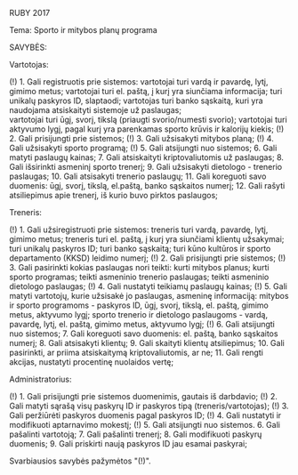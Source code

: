 RUBY 2017

Tema: Sporto ir mitybos planų programa

SAVYBĖS:

Vartotojas:

(!)	1. Gali registruotis prie sistemos:
		vartotojai turi vardą ir pavardę, lytį, gimimo metus;
		vartotojai turi el. paštą, į kurį yra siunčiama informacija;
		turi unikalų paskyros ID, slaptaodi;
	    vartotojas turi banko sąskaitą, kuri yra naudojama atsiskaityti sistemoje už paslaugas;		
	    vartotojai turi ūgį, svorį, tikslą (priaugti svorio/numesti svorio);
		vartotojai turi aktyvumo lygį, pagal kurį yra parenkamas sporto krūvis ir kalorijų kiekis;
(!)	2. Gali prisijungti prie sistemos;
(!)	3. Gali užsisakyti mitybos planą;
(!)	4. Gali užsisakyti sporto programą;
(!)	5. Gali atsijungti nuo sistemos;
	6. Gali matyti paslaugų kainas;
	7. Gali atsiskaityti kriptovaliutomis už paslaugas;
	8. Gali išsirinkti asmeninį sporto trenerį;
	9. Gali užsisakyti dietologo - trenerio paslaugas;
	10. Gali atsisakyti trenerio paslaugų;
	11. Gali koreguoti savo duomenis: ūgį, svorį, tikslą, el.paštą, banko sąskaitos numerį;
	12. Gali rašyti atsiliepimus apie trenerį, iš kurio buvo pirktos paslaugos;

Treneris:

(!)	1. Gali užsiregistruoti prie sistemos:
		treneris turi vardą, pavardę, lytį, gimimo metus;
		treneris turi el. paštą, į kurį yra siunčiami klientų užsakymai;
		turi unikalų paskyros ID;
		turi banko sąskaitą;
		turi kūno kultūros ir sporto departamento (KKSD) leidimo numerį;
(!)	2. Gali prisijungti prie sistemos;
(!)	3. Gali pasirinkti kokias paslaugas nori teikti:
		kurti mitybos planus;
		kurti sporto programas;
		teikti asmeninio trenerio paslaugas;
		teikti asmeninio dietologo paslaugas;
(!)	4. Gali nustatyti teikiamų paslaugų kainas;
(!)	5. Gali matyti vartotojų, kurie užsisakė jo paslaugas, asmeninę informaciją:
		mitybos ir sporto programoms - paskyros ID, ūgį, svorį, tikslą, el. paštą, gimimo metus, aktyvumo lygį;
		sporto trenerio ir dietologo paslaugoms - vardą, pavardę, lytį, el. paštą, gimimo metus, aktyvumo lygį;
(!)	6. Gali atsijungti nuo sistemos;
	7. Gali koreguoti savo duomenis: el. paštą, banko sąskaitos numerį;
	8. Gali atsisakyti klientų;
	9. Gali skaityti klientų atsiliepimus;
	10. Gali pasirinkti, ar priima atsiskaitymą kriptovaliutomis, ar ne;
	11. Gali rengti akcijas, nustatyti procentinę nuolaidos vertę;

Administratorius:
	
(!)	1. Gali prisijungti prie sistemos duomenimis, gautais iš darbdavio;
(!)	2. Gali matyti sąrašą visų paskyrų ID ir paskyros tipą (treneris/vartotojas);
(!)	3. Gali peržiūrėti paskyros duomenis pagal paskyros ID;
(!)	4. Gali nustatyti ir modifikuoti aptarnavimo mokestį;
(!)	5. Gali atsijungti nuo sistemos.
	6. Gali pašalinti vartotoją;
	7. Gali pašalinti trenerį;
	8. Gali modifikuoti paskyrų duomenis;
	9. Gali priskirti naują paskyros ID jau esamai paskyrai;

Svarbiausios savybės pažymėtos "(!)".